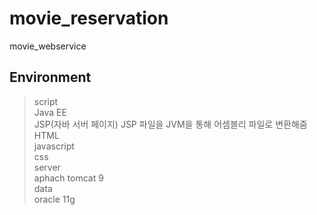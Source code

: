 # movie_reservation
movie_webservice

## Environment
>script   
  Java EE   
  JSP(자바 서버 페이지) JSP 파일을 JVM을 통해 어셈블리 파일로 변환해줌   
  HTML   
  javascript   
  css   
>server   
  aphach tomcat 9   
>data    
  oracle 11g


